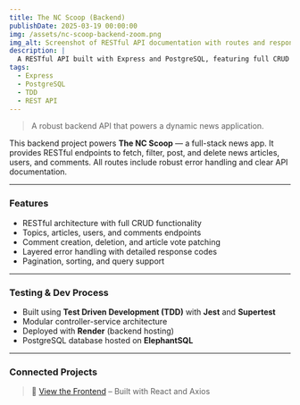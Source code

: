 ```yaml
---
title: The NC Scoop (Backend)
publishDate: 2025-03-19 00:00:00
img: /assets/nc-scoop-backend-zoom.png
img_alt: Screenshot of RESTful API documentation with routes and responses
description: |
  A RESTful API built with Express and PostgreSQL, featuring full CRUD functionality, layered error handling, and tested with Jest and Supertest.
tags:
  - Express
  - PostgreSQL
  - TDD
  - REST API
---
```


> A robust backend API that powers a dynamic news application.

This backend project powers **The NC Scoop** — a full-stack news app. It provides RESTful endpoints to fetch, filter, post, and delete news articles, users, and comments. All routes include robust error handling and clear API documentation.

---

### Features

- RESTful architecture with full CRUD functionality
- Topics, articles, users, and comments endpoints
- Comment creation, deletion, and article vote patching
- Layered error handling with detailed response codes
- Pagination, sorting, and query support

---

### Testing & Dev Process

- Built using **Test Driven Development (TDD)** with **Jest** and **Supertest**
- Modular controller-service architecture
- Deployed with **Render** (backend hosting)
- PostgreSQL database hosted on **ElephantSQL**

---

### Connected Projects

> 🔗 [View the Frontend](./the-nc-scoop-frontend) – Built with React and Axios